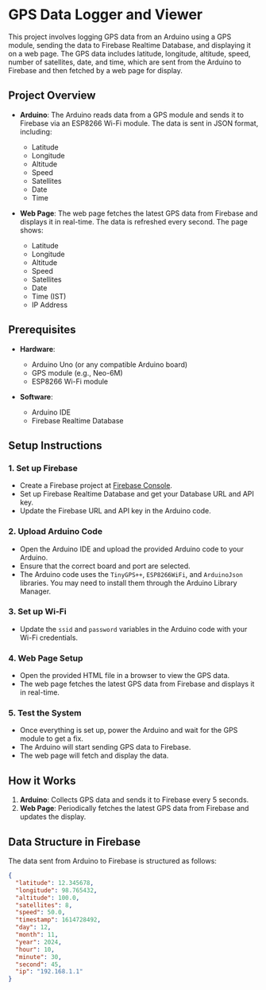 # GPS Data Logger and Viewer

This project involves logging GPS data from an Arduino using a GPS module, sending the data to Firebase Realtime Database, and displaying it on a web page. The GPS data includes latitude, longitude, altitude, speed, number of satellites, date, and time, which are sent from the Arduino to Firebase and then fetched by a web page for display.

## Project Overview

- **Arduino**: The Arduino reads data from a GPS module and sends it to Firebase via an ESP8266 Wi-Fi module. The data is sent in JSON format, including:
  - Latitude
  - Longitude
  - Altitude
  - Speed
  - Satellites
  - Date
  - Time

- **Web Page**: The web page fetches the latest GPS data from Firebase and displays it in real-time. The data is refreshed every second. The page shows:
  - Latitude
  - Longitude
  - Altitude
  - Speed
  - Satellites
  - Date
  - Time (IST)
  - IP Address

## Prerequisites

- **Hardware**:
  - Arduino Uno (or any compatible Arduino board)
  - GPS module (e.g., Neo-6M)
  - ESP8266 Wi-Fi module

- **Software**:
  - Arduino IDE
  - Firebase Realtime Database

## Setup Instructions

### 1. Set up Firebase

- Create a Firebase project at [Firebase Console](https://console.firebase.google.com/).
- Set up Firebase Realtime Database and get your Database URL and API key.
- Update the Firebase URL and API key in the Arduino code.

### 2. Upload Arduino Code

- Open the Arduino IDE and upload the provided Arduino code to your Arduino.
- Ensure that the correct board and port are selected.
- The Arduino code uses the `TinyGPS++`, `ESP8266WiFi`, and `ArduinoJson` libraries. You may need to install them through the Arduino Library Manager.

### 3. Set up Wi-Fi

- Update the `ssid` and `password` variables in the Arduino code with your Wi-Fi credentials.

### 4. Web Page Setup

- Open the provided HTML file in a browser to view the GPS data.
- The web page fetches the latest GPS data from Firebase and displays it in real-time.

### 5. Test the System

- Once everything is set up, power the Arduino and wait for the GPS module to get a fix.
- The Arduino will start sending GPS data to Firebase.
- The web page will fetch and display the data.

## How it Works

1. **Arduino**: Collects GPS data and sends it to Firebase every 5 seconds.
2. **Web Page**: Periodically fetches the latest GPS data from Firebase and updates the display.

## Data Structure in Firebase

The data sent from Arduino to Firebase is structured as follows:

```json
{
  "latitude": 12.345678,
  "longitude": 98.765432,
  "altitude": 100.0,
  "satellites": 8,
  "speed": 50.0,
  "timestamp": 1614728492,
  "day": 12,
  "month": 11,
  "year": 2024,
  "hour": 10,
  "minute": 30,
  "second": 45,
  "ip": "192.168.1.1"
}
